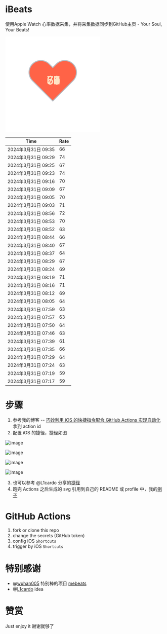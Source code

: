# iBeats
使用Apple Watch 心率数据采集，并将采集数据同步到GitHub主页 - Your Soul, Your Beats!

![](./files/heart.svg)

<!--START_SECTION:my_heart_rate-->
| Time | Rate | 
 | ---- | ---- | 
| 2024年3月31日 09:35 | 66 |
| 2024年3月31日 09:29 | 74 |
| 2024年3月31日 09:25 | 67 |
| 2024年3月31日 09:23 | 74 |
| 2024年3月31日 09:16 | 70 |
| 2024年3月31日 09:09 | 67 |
| 2024年3月31日 09:05 | 70 |
| 2024年3月31日 09:03 | 71 |
| 2024年3月31日 08:56 | 72 |
| 2024年3月31日 08:53 | 70 |
| 2024年3月31日 08:52 | 63 |
| 2024年3月31日 08:44 | 66 |
| 2024年3月31日 08:40 | 67 |
| 2024年3月31日 08:37 | 64 |
| 2024年3月31日 08:29 | 67 |
| 2024年3月31日 08:24 | 69 |
| 2024年3月31日 08:19 | 71 |
| 2024年3月31日 08:16 | 71 |
| 2024年3月31日 08:12 | 69 |
| 2024年3月31日 08:05 | 64 |
| 2024年3月31日 07:59 | 63 |
| 2024年3月31日 07:57 | 63 |
| 2024年3月31日 07:50 | 64 |
| 2024年3月31日 07:46 | 63 |
| 2024年3月31日 07:39 | 61 |
| 2024年3月31日 07:35 | 66 |
| 2024年3月31日 07:29 | 64 |
| 2024年3月31日 07:24 | 63 |
| 2024年3月31日 07:19 | 59 |
| 2024年3月31日 07:17 | 59 |

<!--END_SECTION:my_heart_rate-->

# 步骤
1. 参考我的博客 -- [巧妙利用 iOS 的快捷指令配合 GitHub Actions 实现自动化](https://github.com/yihong0618/gitblog/issues/198) 拿到 action id
2. 配置 iOS 的捷径，捷径如图

![image](https://user-images.githubusercontent.com/15976103/122154218-0db0b480-ce97-11eb-93bb-5aec07c558dc.png)

![image](https://user-images.githubusercontent.com/15976103/122154236-186b4980-ce97-11eb-8e4b-70551a0391ae.png)

![image](https://user-images.githubusercontent.com/15976103/122154268-2d47dd00-ce97-11eb-902e-3acf292265a9.png)

![image](https://user-images.githubusercontent.com/15976103/122174055-fa144680-ceb4-11eb-9be2-3eb83cd516f7.png)

3. 也可以参考 @L1cardo 分享的[捷径](https://www.icloud.com/shortcuts/6ab6047b459c41ad822ad6b94b1c03d4)
4. 跑完 Actions 之后生成的 svg 引用到自己的 README 或 profile 中，我的[例子](https://github.com/yihong0618) 

# GitHub Actions

1. fork or clone this repo
2. change the secrets (GitHub token)
3. config iOS `Shortcuts` 
4. trigger by iOS `Shortcuts`

# 特别感谢
- @[wuhan005](https://github.com/wuhan005) 特别棒的项目 [mebeats](https://github.com/wuhan005/mebeats)
- @[L1cardo](https://github.com/L1cardo) idea

# 赞赏
Just enjoy it
谢谢就够了
